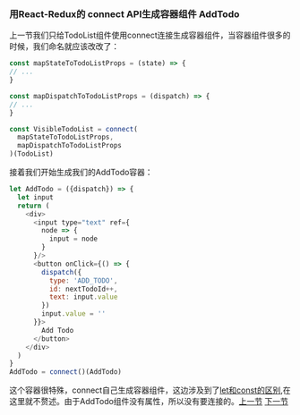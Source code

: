 ### 用React-Redux的 connect API生成容器组件 AddTodo
上一节我们只给TodoList组件使用connect连接生成容器组件，当容器组件很多的时候，我们命名就应该改改了：
```js
const mapStateToTodoListProps = (state) => {
// ...
}

const mapDispatchToTodoListProps = (dispatch) => {
// ...
}

const VisibleTodoList = connect(
  mapStateToTodoListProps,
  mapDispatchToTodoListProps
)(TodoList)
```
接着我们开始生成我们的AddTodo容器：
```js
let AddTodo = ({dispatch}) => {
  let input
  return (
    <div>
      <input type="text" ref={
        node => {
          input = node
        }
      }/>
      <button onClick={() => {
        dispatch({
          type: 'ADD_TODO',
          id: nextTodoId++,
          text: input.value
        })
        input.value = ''
      }}>
        Add Todo
      </button>
    </div>
  )
}
AddTodo = connect()(AddTodo)
```
这个容器很特殊，connect自己生成容器组件，这边涉及到了[let和const的区别](http://blog.csdn.net/tanhao_282700/article/details/68928579),在这里就不赘述。由于AddTodo组件没有属性，所以没有要连接的。[上一节](https://github.com/MothWillion/redux-todolist/tree/master/27-generating-containers-with-connect-from-react-redux-visibletodolist) [下一节](https://github.com/MothWillion/redux-todolist/tree/master/29-generating-containers-with-connect-from-react-redux-filterlink)